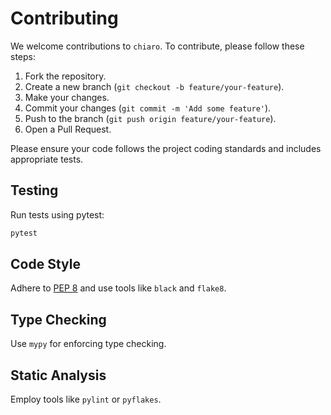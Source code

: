 # Contributing

We welcome contributions to `chiaro`. To contribute, please follow these steps:

1. Fork the repository.
2. Create a new branch (`git checkout -b feature/your-feature`).
3. Make your changes.
4. Commit your changes (`git commit -m 'Add some feature'`).
5. Push to the branch (`git push origin feature/your-feature`).
6. Open a Pull Request.

Please ensure your code follows the project coding standards and includes appropriate tests.

## Testing

Run tests using pytest:

```sh
pytest
```

## Code Style

Adhere to [PEP 8](https://www.python.org/dev/peps/pep-0008/) and use tools like `black` and `flake8`.

## Type Checking

Use `mypy` for enforcing type checking.

## Static Analysis

Employ tools like `pylint` or `pyflakes`.